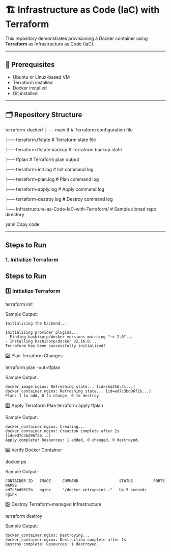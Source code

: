 # 🏗 Infrastructure as Code (IaC) with Terraform

This repository demonstrates provisioning a Docker container using **Terraform** as Infrastructure as Code (IaC).  

---

##  🚀  Prerequisites

- Ubuntu or Linux-based VM
- Terraform installed
- Docker installed
- Git installed

---

## 🗂 Repository Structure

terraform-docker/
├── main.tf # Terraform configuration file

├── terraform.tfstate # Terraform state file

├── terraform.tfstate.backup # Terraform backup state

├── tfplan # Terraform plan output

├── terraform-init.log # Init command log

├── terraform-plan.log # Plan command log

├── terraform-apply.log # Apply command log

├── terraform-destroy.log # Destroy command log

└── Infrastructure-as-Code-IaC-with-Terraform/ # Sample cloned repo directory

yaml
Copy code

---

## Steps to Run

### 1. Initialize Terraform
## Steps to Run

### 1️⃣ Initialize Terraform

terraform init

Sample Output:

```
Initializing the backend...

Initializing provider plugins...
- Finding hashicorp/docker versions matching "~> 2.0"...
- Installing hashicorp/docker v2.16.0...
Terraform has been successfully initialized!

```

2️⃣ Plan Terraform Changes

terraform plan -out=tfplan


Sample Output:
```
docker_image.nginx: Refreshing state... [id=sha256:41...]
docker_container.nginx: Refreshing state... [id=ed7c3bd96f2b...]
Plan: 1 to add, 0 to change, 0 to destroy.
```

3️⃣ Apply Terraform Plan
terraform apply tfplan

Sample Output:

```
docker_container.nginx: Creating...
docker_container.nginx: Creation complete after 2s [id=ed7c3bd96f2b...]
Apply complete! Resources: 1 added, 0 changed, 0 destroyed.
```

4️⃣ Verify Docker Container

docker ps

Sample Output:

```
CONTAINER ID   IMAGE     COMMAND                  STATUS         PORTS   NAMES
ed7c3bd96f2b   nginx     "/docker-entrypoint.…"   Up 5 seconds           nginx
```
5️⃣ Destroy Terraform-managed Infrastructure

terraform destroy

Sample Output:

```
docker_container.nginx: Destroying...
docker_container.nginx: Destruction complete after 1s
Destroy complete! Resources: 1 destroyed.
```
